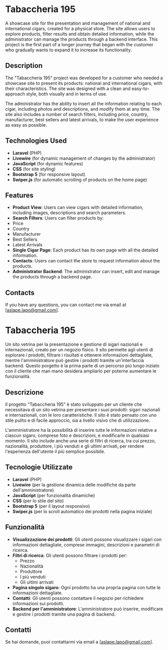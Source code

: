 # Tabaccheria 195
A showcase site for the presentation and management of national and international cigars, created for a physical store. The site allows users to explore products, filter results and obtain detailed information, while the administrator can manage the products through a backend interface.
This project is the first part of a longer journey that began with the customer who gradually wants to expand it to increase its functionality.

## Description
The "Tabaccheria 195" project was developed for a customer who needed a showcase site to present its products: national and international cigars, with their characteristics. The site was designed with a clean and easy-to-approach style, both visually and in terms of use.

The administrator has the ability to insert all the information relating to each cigar, including photos and descriptions, and modify them at any time. The site also includes a number of search filters, including price, country, manufacturer, best sellers and latest arrivals, to make the user experience as easy as possible.

## Technologies Used
- **Laravel** (PHP)
- **Livewire** (for dynamic management of changes by the administrator)
- **JavaScript** (for dynamic features)
- **CSS** (for site styling)
- **Bootstrap 5** (for responsive layout)
- **Swiper.js** (for automatic scrolling of products on the home page)

## Features
- **Product View**: Users can view cigars with detailed information, including images, descriptions and search parameters.
- **Search Filters**: Users can filter products by:
- Price
- Country
- Manufacturer
- Best Sellers
- Latest Arrivals
- **Single Cigar Page**: Each product has its own page with all the detailed information.
- **Contacts**: Users can contact the store to request information about the products.
- **Administrator Backend**: The administrator can insert, edit and manage the products through a backend page.

## Contacts
If you have any questions, you can contact me via email at [aslape.lapo@gmail.com].





# Tabaccheria 195
Un sito vetrina per la presentazione e gestione di sigari nazionali e internazionali, creato per un negozio fisico. Il sito permette agli utenti di esplorare i prodotti, filtrare i risultati e ottenere informazioni dettagliate, mentre l'amministratore può gestire i prodotti tramite un'interfaccia backend.
Questo porgetto è la prima parte di un percorso più lungo inziato con il cliente che man mano desidera ampliarlo per poterne aumentare le funzionalità.

## Descrizione
Il progetto "Tabaccheria 195" è stato sviluppato per un cliente che necessitava di un sito vetrina per presentare i suoi prodotti: sigari nazionali e internazionali, con le loro caratteristiche. Il sito è stato pensato con uno stile pulito e di facile approccio, sia a livello visivo che di utilizzazione.  

L'amministratore ha la possibilità di inserire tutte le informazioni relative a ciascun sigaro, comprese foto e descrizioni, e modificarle in qualsiasi momento. Il sito include anche una serie di filtri di ricerca, tra cui prezzo, nazionalità, produttore, i più venduti e gli ultimi arrivati, per rendere l'esperienza dell'utente il più semplice possibile.

## Tecnologie Utilizzate
- **Laravel** (PHP)
- **Livewire** (per la gestione dinamica delle modifiche da parte dell'amministratore)
- **JavaScript** (per funzionalità dinamiche)
- **CSS** (per lo stile del sito)
- **Bootstrap 5** (per il layout responsivo)
- **Swiper.js** (per lo scroll automatico dei prodotti nella pagina iniziale)

## Funzionalità
- **Visualizzazione dei prodotti**: Gli utenti possono visualizzare i sigari con informazioni dettagliate, comprese immagini, descrizioni e parametri di ricerca.
- **Filtri di ricerca**: Gli utenti possono filtrare i prodotti per:
  - Prezzo
  - Nazionalità
  - Produttore
  - I più venduti
  - Gli ultimi arrivati
- **Pagina singolo sigaro**: Ogni prodotto ha una propria pagina con tutte le informazioni dettagliate.
- **Contatti**: Gli utenti possono contattare il negozio per richiedere informazioni sui prodotti.
- **Backend per l'amministratore**: L'amministratore può inserire, modificare e gestire i prodotti tramite una pagina di backend.

## Contatti
Se hai domande, puoi contattarmi via email a [aslape.lapo@gmail.com].
